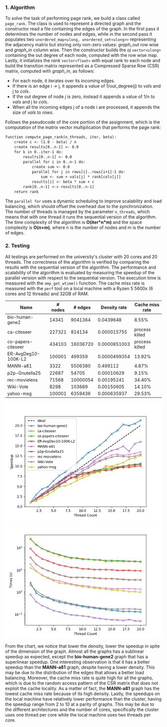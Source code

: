 ### 1. Algorithm

To solve the task of performing page rank, we build a class called `page_rank`. The class is used to represent a
directed graph and the constructor read a file containing the edges of the graph. In the first pass it determines the
number of nodes and edges, while in the second pass it populates two `unordered_map<ulong, unordered_set<ulong>>`
representing the adjacency matrix but storing only non-zero values: *graph_out* row wise and *graph_in* column wise.
Then the constructor builds the *oj* `vector<ulong>` containing the out degree of each node, computed with the row wise
map. Lastly, it initializes the *rank* `vector<float>` with equal rank to each node and build the transition matrix
represented as a Compressed Sparse Row (CSR) matrix, computed with *graph_in*, as follows:

- For each node, it iterates over its incoming edges.
- If there is an edge i -> j, it appends a value of 1/out_degree(j) to *vals* and j to *cols*.
- If the out degree of node j is zero, instead it appends a value of 1/n to *vals* and j to *cols*.
- When all the incoming edges j of a node i are processed, it appends the size of *vals* to *rows*.

Follows the pseudocode of the core portion of the assignment, which is the computation of the matrix vector
multiplication that performs the page rank:

```
function compute_page_rank(n_threads, iter, beta):
    create c <- (1.0 - beta) / n
    create results[0..n-1] <- 0.0
    for k in 0..iter-1 do:
        results[0..n-1] <- 0.0
        parallel for i in 0..n-1 do:
            create sum <- 0.0
            parallel for j in rows[i]..rows[i+1]-1 do:
                sum <- sum + vals[j] * rank[cols[j]]
            results[i] <- beta * sum + c
        rank[0..n-1] <-> results[0..n-1]
    return rank
```

The `parallel for` uses a dynamic scheduling to improve scalability and load balancing, which should offset the overhead
due to the synchronization. The number of threads is managed by the parameter `n_threads`, which means that with one
thread it runs the sequential version of the algorithm. The time complexity of the algorithm is **O(iter\*n\*m)** and
the space complexity is **O(n+m)**, where n is the number of nodes and m is the number of edges.

### 2. Testing

All testings are performed on the university's cluster with 20 cores and 20 threads. The correctness of the algorithm is
verified by comparing the results with the sequential version of the algorithm. The performance and scalability of the
algorithm is evaluated by measuring the speedup of the parallel version with respect to the sequential version. The
execution time is measured with the `omp_get_wtime()` function. The cache miss rate is measured with the `perf` tool on
a local machine with a Ryzen 5 5600x (6 cores and 12 threads) and 32GB of RAM.

| Name                | # nodes | # edges  | Density rate | Cache miss rate |
|---------------------|---------|----------|--------------|-----------------|
| bio-human-gene2     | 14341   | 9041364  | 0.0439648    | 8.55%           |
| ca-citeseer         | 227321  | 814134   | 0.000015755  | process killed  |
| co-papers-citeseer  | 434103  | 16036720 | 0.0000851003 | process killed  |
| ER-AvgDeg10-100K-L2 | 100001  | 499359   | 0.0000499354 | 13.92%          |
| MANN-a81            | 3322    | 5506380  | 0.499112     | 4.87%           |
| p2p-Gnutella25      | 22687   | 54705    | 0.00010629   | 9.15%           |
| rec-movielens       | 71568   | 10000054 | 0.00195241   | 34.40%          |
| Wiki-Vote           | 8298    | 103689   | 0.00150605   | 14.10%          |
| yahoo-msg           | 100001  | 6359436  | 0.000635937  | 29.53%          |

![Speedups](/performance/speedups.png)![Times](/performance/times.png)

From the chart, we notice that lower the density, lower the speedup in spite of the dimension of the graph.
Almost all the graphs has a sublinear speedup as expected, except the **bio-human-gene2** graph that has a superlinear 
speedup. One interesting observation is that it has a better speedup than the **MANN-a81** graph, despite having a
lower density. This may be due to the distribution of the edges that allows a better load balancing.
Moreover, the cache miss rate is quite high for all the graphs, which is due to the random access pattern of the CSR
matrix that does not exploit the cache locality. As a matter of fact, the **MANN-a81** graph has the lowest cache miss
rate because of its high density.
Lastly, the speedups on the local machine have relatively lower performance than the cluster, having the speedup range
from 2 to 10 at a parity of graphs. This may be due to the different architectures and the number of cores, specifically
the cluster uses one thread per core while the local machine uses two threads per core.